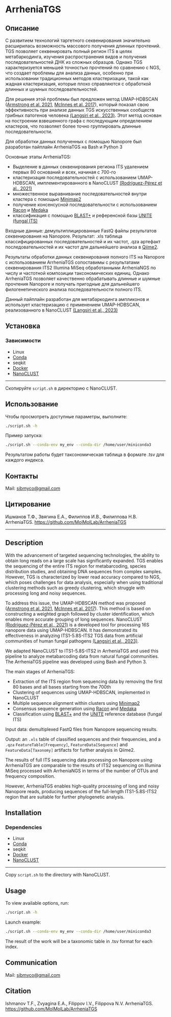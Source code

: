 # ArrheniaTGS

## Описание

С развитием технологий таргетного секвенирования значительно расширилась возможность массового получения длинных прочтений. TGS позволяет секвенировать полный регион ITS в целях метабаркодинга, изучения распространения видов и получения последовательностей ДНК из сложных образцов. Однако TGS характеризуется меньшей точностью прочтений по сравнению с NGS, что создает проблемы для анализа данных, особенно при использовании традиционных методов кластеризации, такой как жадная кластеризация, которые плохо справляются с обработкой длинных и шумных последовательностей.

Для решения этой проблемы был предложен метод UMAP-HDBSCAN ([Armstrong et al. 2021](https://doi.org/10.1128/mSystems.00691-21), [McInnes et al. 2017](https://doi.org/10.21105/joss.00205)), который показал свою эффективность при анализе данных TGS искусственных сообществ грибных патогенов человека [(Langsiri et al., 2023)](https://doi.org/10.1186/s43008-023-00125-6). Этот метод основан на построении взвешенного графа с последующим определением кластеров, что позволяет более точно группировать длинные последовательности.

Для обработки данных полученных с помощью Nanopore был разработан пайплайн ArrheniaTGS на Bash и Python 3

Основные этапы ArrheniaTGS: 
+ Выделение в данных секвенирования региона ITS удалением первых 80 оснований и всех, начиная с 700-го
+ кластеризация последовательностей с использованием UMAP-HDBSCAN, имплементированного в NanoCLUST [(Rodríguez-Pérez et al., 2021)](https://doi.org/10.1093/bioinformatics/btaa900)
+ множественное выравнивание последовательностей внутри кластера с помощью [Minimap2](https://github.com/lh3/minimap2?ysclid=m7olzmmeet636421973)
+ получение консенсусной последовательности с использованием [Racon](https://doi.org/10.1101/gr.214270.116) и [Medaka](https://github.com/nanoporetech/medaka?ysclid=m7om4332mb346225401)
+ классификация с помощью [BLAST+](https://blast.ncbi.nlm.nih.gov/doc/blast-help/downloadblastdata.html) и референсной базы [UNITE (fungal ITS)](https://unite.ut.ee/repository.php)

Входные данные: демультиплицированные FastQ файлы результатов секвенирования на Nanopore.
Результат: .xls таблица классифицированных последовательностей и их частот, .qza артефакт последовательностей и их частот для дальнейшего анализа в [Qiime2](https://qiime2.org/).

Результаты обработки данных секвенирования полного ITS на Nanopore с использованием ArrheniaTGS сопоставимы с результатами секвенирования ITS2 Illumina MiSeq обработанными ArrheniaNGS по числу и частотной композиции таксономических единиц. Однако ArrheniaTGS позволяет качественно обрабатывать длинные и шумные прочтения Nanopore и получать пригодные для дальнейшего филогенетического анализа последовательности полного ITS.

Данный пайплайн разработан для метабаркодинга ампликонов и использует кластеризацию с применением UMAP-HDBSCAN, реализованного в NanoCLUST [(Langsiri et al., 2023)](https://doi.org/10.1186/s43008-023-00125-6)

## Установка
### Зависимости
- Linux
- [Conda](https://docs.conda.io/projects/conda/en/latest/user-guide/install/index.html)
- seqkit
- [Docker](https://docs.docker.com/engine/install/)
- [NanoCLUST](https://gitlab.com/piroonj/ont_clustering/-/tree/main?ref_type=heads)
------------

Скопируйте `script.sh` в директорию с NanoCLUST.

## Использование

Чтобы просмотреть доступные параметры, выполните:
```bash
./script.sh -h
``` 

Пример запуска:
```bash
./script.sh --conda-env my_env --conda-dir /home/user/miniconda3
```

Результатом работы будет таксономическая таблица в формате .tsv для каждого индекса.

## Контакты

Mail: sibmyco@gmail.com

## Цитирование

Ишманов Т.Ф., Звягина Е.А., Филиппов И.В., Филиппова Н.В. ArrheniaTGS. https://github.com/MolMolLab/ArrheniaTGS

---------------

## Description


With the advancement of targeted sequencing technologies, the ability to obtain long reads on a large scale has significantly expanded. TGS enables the sequencing of the entire ITS region for metabarcoding, species distribution studies, and obtaining DNA sequences from complex samples. However, TGS is characterized by lower read accuracy compared to NGS, which poses challenges for data analysis, especially when using traditional clustering methods such as greedy clustering, which struggle with processing long and noisy sequences.

To address this issue, the UMAP-HDBSCAN method was proposed ([Armstrong et al. 2021](https://doi.org/10.1128/mSystems.00691-21), [McInnes et al. 2017](https://doi.org/10.21105/joss.00205)). This method is based on constructing a weighted graph followed by cluster identification, which enables more accurate grouping of long sequences. NanoCLUST [(Rodríguez-Pérez et al., 2021)](https://doi.org/10.1093/bioinformatics/btaa900) is a developed tool for processing 16S nanopore data using UMAP-HDBSCAN. It has demonstrated its effectiveness in analyzing  ITS1-5.8S-ITS2 TGS data from artificial communities of human fungal pathogens [(Langsiri et al., 2023)](https://doi.org/10.1186/s43008-023-00125-6).

We adapted NanoCLUST to ITS1-5.8S-ITS2 in ArrheniaTGS and used this pipeline to analyze metabarcoding data from natural fungal communities. The ArrheniaTGS pipeline was developed using Bash and Python 3.

The main stages of ArrheniaTGS:

+ Extraction of the ITS region from sequencing data by removing the first 80 bases and all bases starting from the 700th
+ Clustering of sequences using UMAP-HDBSCAN, implemented in NanoCLUST
+ Multiple sequence alignment within clusters using [Minimap2](https://github.com/lh3/minimap2?ysclid=m7olzmmeet636421973)
+ Consensus sequence generation using [Racon](https://doi.org/10.1101/gr.214270.116) and [Medaka](https://github.com/nanoporetech/medaka?ysclid=m7om4332mb346225401)
+ Classification using [BLAST+](https://blast.ncbi.nlm.nih.gov/doc/blast-help/downloadblastdata.html) and the [UNITE](https://unite.ut.ee/repository.php)
 reference database (fungal ITS)

Input data: demultiplexed FastQ files from Nanopore sequencing results.

Output: an `.xls` table of classified sequences and their frequencies, and a `.qza` `FeatureTable[Frequency]`, `FeatureData[Sequence]` and `FeatureData[Taxonomy]` artifacts for further analysis in Qiime2.

The results of full ITS sequencing data processing on Nanopore using ArrheniaTGS are comparable to the results of ITS2 sequencing on Illumina MiSeq processed with ArrheniaNGS in terms of the number of OTUs and frequency composition.

However, ArrheniaTGS enables high-quality processing of long and noisy Nanopore reads, producing sequences of the full-length ITS1-5.8S-ITS2 region that are suitable for further phylogenetic analysis.

## Installation
### Dependencies
- Linux
- [Conda](https://docs.conda.io/projects/conda/en/latest/user-guide/install/index.html)
- seqkit
- [Docker](https://docs.docker.com/engine/install/)
- [NanoCLUST](https://gitlab.com/piroonj/ont_clustering/-/tree/main?ref_type=heads)
------------

Copy `script.sh` to the directory with NanoCLUST.

## Usage

To view available options, run:
```bash
./script.sh -h
``` 

Launch example:
```bash
./script.sh --conda-env my_env --conda-dir /home/user/miniconda3
```

The result of the work will be a taxonomic table in .tsv format for each index.

## Communication

Mail: sibmyco@gmail.com

## Citation

Ishmanov T.F., Zvyagina E.A., Filippov I.V., Filippova N.V. ArrheniaTGS. https://github.com/MolMolLab/ArrheniaTGS
